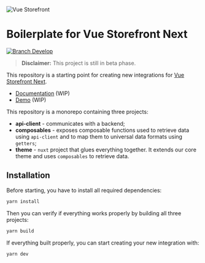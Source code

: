 ![Vue Storefront](https://camo.githubusercontent.com/48c886ac0703e3a46bc0ec963e20f126337229fc/68747470733a2f2f643968687267346d6e767a6f772e636c6f756466726f6e742e6e65742f7777772e76756573746f726566726f6e742e696f2f32383062313964302d6c6f676f2d76735f3062793032633062793032633030303030302e6a7067)

# Boilerplate for Vue Storefront Next

<a href="https://slack.vuestorefront.io">![Branch Develop](https://img.shields.io/badge/community%20chat-slack-FF1493.svg)</a>

> **Disclaimer:** This project is still in beta phase.

This repository is a starting point for creating new integrations for [Vue Storefront Next](https://github.com/DivanteLtd/vue-storefront/tree/next).

* [Documentation](https://docs-next.vuestorefront.io/) (WIP)
* [Demo](https://vsf-next-demo.storefrontcloud.io/) (WIP)


This repository is a monorepo containing three projects:

* **api-client** - communicates with a backend;
* **composables** - exposes composable functions used to retrieve data using `api-client` and to map them to universal data formats using `getters`;
* **theme** - `nuxt` project that glues everything together. It extends our core theme and uses `composables` to retrieve data.

## Installation

Before starting, you have to install all required dependencies:

```sh
yarn install
```

Then you can verify if everything works properly by building all three projects:

```sh
yarn build
```

If everything built properly, you can start creating your new integration with:

```sh
yarn dev
```
